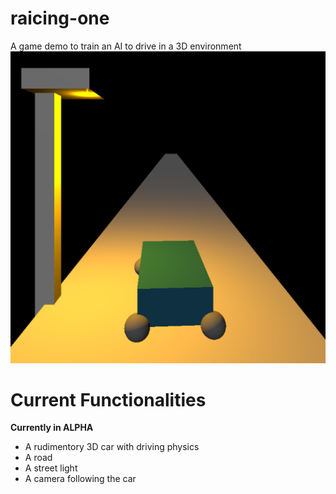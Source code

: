 # raicing-one
A game demo to train an AI to drive in a 3D environment
![Current game preview](image.png)
# Current Functionalities
**Currently in ALPHA**
- A rudimentory 3D car with driving physics
- A road
- A street light
- A camera following the car